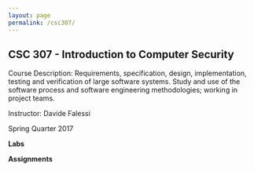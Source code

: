 ```yaml
---
layout: page
permalink: /csc307/
---
```


**CSC 307 - Introduction to Computer Security**
-------------------------------------------

Course Description: Requirements, specification, design, implementation, testing and verification of large software systems. Study and use of the software process and software engineering methodologies; working in project teams. 

Instructor: Davide Falessi

Spring Quarter 2017

**Labs**

**Assignments**
